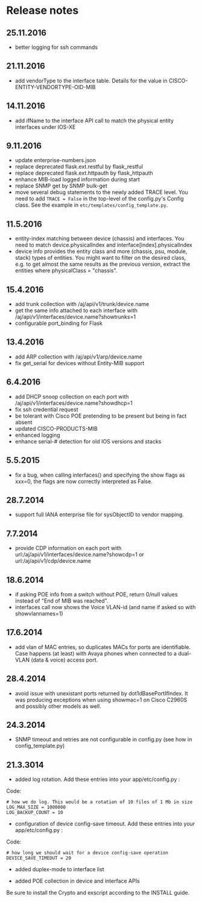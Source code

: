 Release notes
=============

25.11.2016
----------

- better logging for ssh commands

21.11.2016
----------

- add vendorType to the interface table. Details for the value in CISCO-ENTITY-VENDORTYPE-OID-MIB

14.11.2016
----------

- add ifName to the interface API call to match the physical entity interfaces under IOS-XE

9.11.2016
---------

- update enterprise-numbers.json
- replace deprecated flask.ext.restful by flask_restful
- replace deprecated flask.ext.httpauth by flask_httpauth
- enhance MIB-load logged information during start
- replace SNMP get by SNMP bulk-get
- move several debug statements to the newly added TRACE level. You need to add `TRACE = False` in the top-level of the config.py's Config class. See the example in `etc/templates/config_template.py`.

11.5.2016
---------

- entity-index matching between device (chassis) and interfaces. You need to match device.physicalIndex and interface[index].physicalIndex
- device info provides the entity class and more (chassis, psu, module, stack) types of entities. You might want to filter on the desired class, e.g. to get almost the same results as the previous version, extract the entities where physicalClass = "chassis".


15.4.2016
---------

- add trunk collection with /aj/api/v1/trunk/device.name
- get the same info attached to each interface with /aj/api/v1/interfaces/device.name?showtrunks=1 
- configurable port_binding for Flask


13.4.2016
---------

- add ARP collection with /aj/api/v1/arp/device.name
- fix get_serial for devices without Entity-MIB support


6.4.2016
---------

- add DHCP snoop collection on each port with /aj/api/v1/interfaces/device.name?showdhcp=1
- fix ssh credential request
- be tolerant with Cisco POE pretending to be present but being in fact absent
- updated CISCO-PRODUCTS-MIB
- enhanced logging
- enhance serial-# detection for old IOS versions and stacks


5.5.2015
--------

- fix a bug, when calling interfaces() and specifying the show flags as xxx=0, the flags are now correctly interpreted as False.


28.7.2014
---------

- support full IANA enterprise file for sysObjectID to vendor mapping.


7.7.2014
--------

- provide CDP information on each port with url:/aj/api/v1/interfaces/device.name?showcdp=1 or url:/aj/api/v1/cdp/device.name


18.6.2014
---------

- if asking POE info from a switch without POE, return 0/null values instead of "End of MIB was reached".
- interfaces call now shows the Voice VLAN-id (and name if asked so with showvlannames=1)


17.6.2014
---------

- add vlan of MAC entries, so duplicates MACs for ports are identifiable. Case happens (at least) with Avaya phones when connected to a dual-VLAN (data & voice) access port.


28.4.2014
---------

- avoid issue with unexistant ports returned by dot1dBasePortIfIndex. It was producing exceptions when using showmac=1 on Cisco C2960S and possibly other models as well.


24.3.2014
---------

- SNMP timeout and retries are not configurable in config.py (see how in config_template.py)



21.3.3014
---------

- added log rotation. Add these entries into your app/etc/config.py :

Code:

    # how we do log. This would be a rotation of 10 files of 1 Mb in size
    LOG_MAX_SIZE = 1000000
    LOG_BACKUP_COUNT = 10

- configuration of device config-save timeout. Add these entries into your app/etc/config.py :

Code:

    # how long we should wait for a device config-save operation
    DEVICE_SAVE_TIMEOUT = 20

- added duplex-mode to interface list

- added POE collection in device and interface APIs

Be sure to install the Crypto and exscript according to the INSTALL guide.
